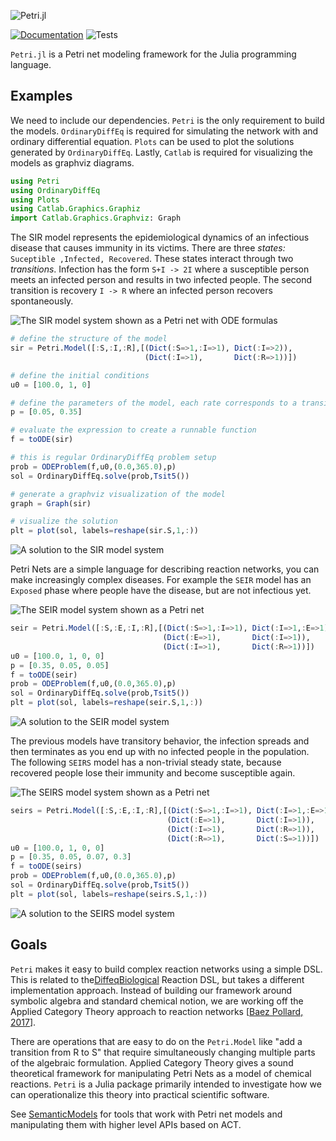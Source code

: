 ![Petri.jl](docs/src/assets/full-logo.png)

[![Documentation](https://github.com/mehalter/Petri.jl/workflows/Documentation/badge.svg)](https://mehalter.github.io/Petri.jl/stable/)
![Tests](https://github.com/mehalter/Petri.jl/workflows/Tests/badge.svg)

`Petri.jl` is a Petri net modeling framework for the Julia programming language.

## Examples

We need to include our dependencies. `Petri` is the only requirement to build the models. `OrdinaryDiffEq` is required for simulating the network with and ordinary differential equation. `Plots` can be used to plot the solutions generated by `OrdinaryDiffEq`. Lastly, `Catlab` is required for visualizing the models as graphviz diagrams.

```julia
using Petri
using OrdinaryDiffEq
using Plots
using Catlab.Graphics.Graphiz
import Catlab.Graphics.Graphviz: Graph
```

The SIR model represents the epidemiological dynamics of an infectious disease that causes immunity in its victims. There are three *states:* `Suceptible ,Infected, Recovered`. These states interact through two *transitions*. Infection has the form `S+I -> 2I` where a susceptible person meets an infected person and results in two infected people. The second transition is recovery `I -> R` where an infected person recovers spontaneously.


![The SIR model system shown as a Petri net with ODE formulas](/docs/src/img/sir_petri+ode.png?raw=true "SIR Model")

```julia
# define the structure of the model
sir = Petri.Model([:S,:I,:R],[(Dict(:S=>1,:I=>1), Dict(:I=>2)),
                              (Dict(:I=>1),       Dict(:R=>1))])

# define the initial conditions
u0 = [100.0, 1, 0]

# define the parameters of the model, each rate corresponds to a transition
p = [0.05, 0.35]

# evaluate the expression to create a runnable function
f = toODE(sir)

# this is regular OrdinaryDiffEq problem setup
prob = ODEProblem(f,u0,(0.0,365.0),p)
sol = OrdinaryDiffEq.solve(prob,Tsit5())

# generate a graphviz visualization of the model
graph = Graph(sir)

# visualize the solution
plt = plot(sol, labels=reshape(sir.S,1,:))
```

![A solution to the SIR model system](/docs/src/img/sir_sol.png?raw=true "SIR Solution")


Petri Nets are a simple language for describing reaction networks, you can make increasingly complex diseases. For example the `SEIR` model has an `Exposed` phase where people have the disease, but are not infectious yet.

![The SEIR model system shown as a Petri net](/docs/src/img/seir.png?raw=true "SEIR Model")

```julia
seir = Petri.Model([:S,:E,:I,:R],[(Dict(:S=>1,:I=>1), Dict(:I=>1,:E=>1)),
                                  (Dict(:E=>1),       Dict(:I=>1)),
                                  (Dict(:I=>1),       Dict(:R=>1))])
u0 = [100.0, 1, 0, 0]
p = [0.35, 0.05, 0.05]
f = toODE(seir)
prob = ODEProblem(f,u0,(0.0,365.0),p)
sol = OrdinaryDiffEq.solve(prob,Tsit5())
plt = plot(sol, labels=reshape(seir.S,1,:))
```

![A solution to the SEIR model system](/docs/src/img/seir_sol.png?raw=true "SEIR Solution")

The previous models have transitory behavior, the infection spreads and then terminates as you end up with no infected people in the population. The following `SEIRS` model has a non-trivial steady state, because recovered people lose their immunity and become susceptible again.

![The SEIRS model system shown as a Petri net](/docs/src/img/seirs.png?raw=true "SEIR Model")

```julia
seirs = Petri.Model([:S,:E,:I,:R],[(Dict(:S=>1,:I=>1), Dict(:I=>1,:E=>1)),
                                   (Dict(:E=>1),       Dict(:I=>1)),
                                   (Dict(:I=>1),       Dict(:R=>1)),
                                   (Dict(:R=>1),       Dict(:S=>1))])
u0 = [100.0, 1, 0, 0]
p = [0.35, 0.05, 0.07, 0.3]
f = toODE(seirs)
prob = ODEProblem(f,u0,(0.0,365.0),p)
sol = OrdinaryDiffEq.solve(prob,Tsit5())
plt = plot(sol, labels=reshape(seirs.S,1,:))
```

![A solution to the SEIRS model system](/docs/src/img/seirs_sol.png?raw=true "SEIRS Solution")

## Goals

`Petri` makes it easy to build complex reaction networks using a simple DSL. This is related to the[DiffeqBiological](https://github.com/JuliaDiffEq/DiffEqBiological.jl "DiffEqBiological") Reaction DSL, but takes a different implementation approach. Instead of building our framework around symbolic algebra and standard chemical notion, we are working off the Applied Category Theory approach to reaction networks [[Baez Pollard, 2017](http://math.ucr.edu/home/baez/RxNet.pdf "baezpollard2017")].

There are operations that are easy to do on the `Petri.Model` like "add a transition from R to S" that require simultaneously changing multiple parts of the algebraic formulation. Applied Category Theory gives a sound theoretical framework for manipulating Petri Nets as a model of chemical reactions. `Petri` is a Julia package primarily intended to investigate how we can operationalize this theory into practical scientific software.

See [SemanticModels](https://github.com/jpfairbanks/SemanticModels.jl) for tools that work with Petri net models and manipulating them with higher level APIs based on ACT.
